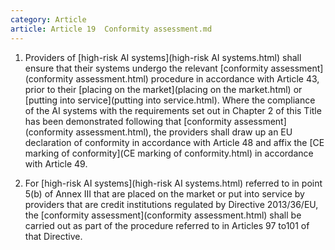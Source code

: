```yaml
---
category: Article
article: Article 19  Conformity assessment.md
---
```


1. Providers of [high-risk AI systems](high-risk AI systems.html) shall ensure that their systems undergo the relevant [conformity assessment](conformity assessment.html) procedure in accordance with Article 43, prior to their [placing on the market](placing on the market.html) or [putting into service](putting into service.html). Where the compliance of the AI systems with the requirements set out in Chapter 2 of this Title has been demonstrated following that [conformity assessment](conformity assessment.html), the providers shall draw up an EU declaration of conformity in accordance with Article 48 and affix the [CE marking of conformity](CE marking of conformity.html) in accordance with Article 49.

2. For [high-risk AI systems](high-risk AI systems.html) referred to in point 5(b) of Annex III that are placed on the market or put into service by providers that are credit institutions regulated by Directive 2013/36/EU, the [conformity assessment](conformity assessment.html) shall be carried out as part of the procedure referred to in Articles 97 to101 of that Directive.